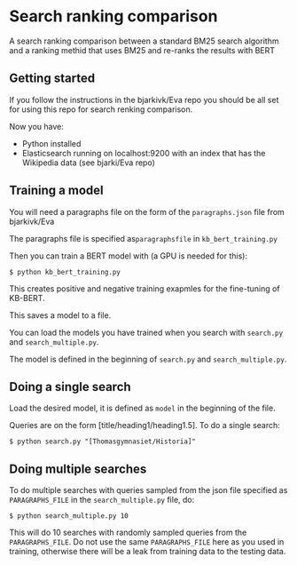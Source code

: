 # Search ranking comparison

A search ranking comparison between a standard BM25 search algorithm and a ranking methid that uses BM25 and re-ranks the results with BERT

## Getting started

If you follow the instructions in the bjarkivk/Eva repo you should be all set for using this repo for search renking comparison.

Now you have:

- Python installed
- Elasticsearch running on localhost:9200 with an index that has the Wikipedia data (see bjarki/Eva repo)

## Training a model

You will need a paragraphs file on the form of the `paragraphs.json` file from bjarkivk/Eva

The paragraphs file is specified as`paragraphsfile` in `kb_bert_training.py`

Then you can train a BERT model with (a GPU is needed for this):

`$ python kb_bert_training.py`

This creates positive and negative training exapmles for the fine-tuning of KB-BERT.

This saves a model to a file.

You can load the models you have trained when you search with `search.py` and `search_multiple.py`.

The model is defined in the beginning of `search.py` and `search_multiple.py`.

## Doing a single search

Load the desired model, it is defined as `model` in the beginning of the file.

Queries are on the form \[title/heading1/heading1.5\]. To do a single search:

`$ python search.py "[Thomasgymnasiet/Historia]"`

## Doing multiple searches

To do multiple searches with queries sampled from the json file specified as `PARAGRAPHS_FILE` in the `search_multiple.py` file, do:

`$ python search_multiple.py 10`

This will do 10 searches with randomly sampled queries from the `PARAGRAPHS_FILE`. Do not use the same `PARAGRAPHS_FILE` here as you used in training, otherwise there will be a leak from training data to the testing data.
